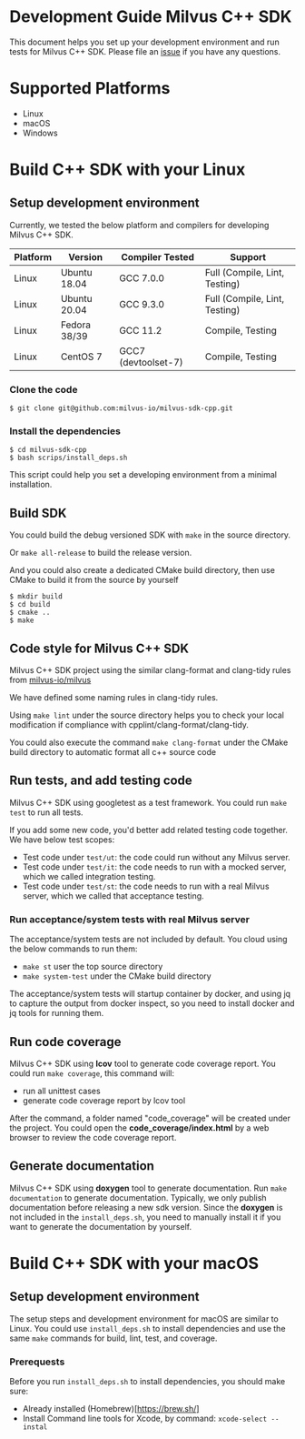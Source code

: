 # Development Guide Milvus C++ SDK
This document helps you set up your development environment and run tests for Milvus C++ SDK.
Please file an [issue](https://github.com/milvus-io/milvus-sdk-cpp/issues/new) if you have any questions.

# Supported Platforms
- Linux
- macOS
- Windows

# Build C++ SDK with your Linux

## Setup development environment
Currently, we tested the below platform and compilers for developing Milvus C++ SDK.

| Platform | Version      | Compiler Tested      | Support                       |
| -------- | ------------ | -------------------- | ----------------------------- |
| Linux    | Ubuntu 18.04 | GCC 7.0.0            | Full (Compile, Lint, Testing) |
| Linux    | Ubuntu 20.04 | GCC 9.3.0            | Full (Compile, Lint, Testing) |
| Linux    | Fedora 38/39 | GCC 11.2             | Compile, Testing              |
| Linux    | CentOS 7     | GCC7 (devtoolset-7)  | Compile, Testing              |

### Clone the code

```shell
$ git clone git@github.com:milvus-io/milvus-sdk-cpp.git
```

### Install the dependencies

```shell
$ cd milvus-sdk-cpp
$ bash scrips/install_deps.sh
```

This script could help you set a developing environment from a minimal installation.

## Build SDK
You could build the debug versioned SDK with `make` in the source directory.

Or `make all-release` to build the release version.

And you could also create a dedicated CMake build directory, then use CMake to build it from the source by yourself

```shell
$ mkdir build
$ cd build
$ cmake ..
$ make
```

## Code style for Milvus C++ SDK
Milvus C++ SDK project using the similar clang-format and clang-tidy rules
from [milvus-io/milvus](https://github.com/milvus-io/milvus)

We have defined some naming rules in clang-tidy rules.

Using `make lint` under the source directory helps you to check your local modification
if compliance with cpplint/clang-format/clang-tidy.

You could also execute the command `make clang-format` under the CMake build directory
to automatic format all c++ source code


## Run tests, and add testing code
Milvus C++ SDK using googletest as a test framework. You could run `make test` to run all tests.

If you add some new code, you'd better add related testing code together.
We have below test scopes:
- Test code under `test/ut`: the code could run without any Milvus server. 
- Test code under `test/it`: the code needs to run with a mocked server, which we called integration testing.
- Test code under `test/st`: the code needs to run with a real Milvus server, which we called that acceptance testing.

### Run acceptance/system tests with real Milvus server
The acceptance/system tests are not included by default. You cloud using the below commands to run them:
- `make st` user the top source directory
- `make system-test` under the CMake build directory

The acceptance/system tests will startup container by docker, and using jq to capture the output from docker inspect,
so you need to install docker and jq tools for running them.

## Run code coverage
Milvus C++ SDK using **lcov** tool to generate code coverage report. You could run `make coverage`, this command will:
- run all unittest cases
- generate code coverage report by lcov tool

After the command, a folder named "code_coverage" will be created under the project.
You could open the **code_coverage/index.html** by a web browser to review the code coverage report.

## Generate documentation
Milvus C++ SDK using **doxygen** tool to generate documentation. Run `make documentation` to generate documentation.
Typically, we only publish documentation before releasing a new sdk version.
Since the **doxygen** is not included in the `install_deps.sh`, you need to manually install it if you want to generate the documentation by yourself.

# Build C++ SDK with your macOS

## Setup development environment

The setup steps and development environment for macOS are similar to Linux.
You could use `install_deps.sh` to install dependencies and use the same `make` commands for build, lint, test, and coverage.

### Prerequests
Before you run `install_deps.sh` to install dependencies, you should make sure:
- Already installed (Homebrew)[https://brew.sh/]
- Install Command line tools for Xcode, by command: `xcode-select --instal`
